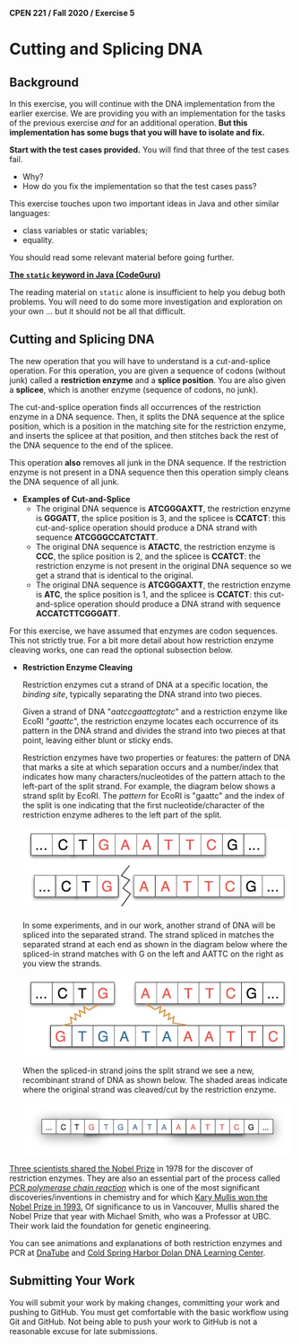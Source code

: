 **CPEN 221 / Fall 2020 / Exercise 5**

# Cutting and Splicing DNA

## Background

In this exercise, you will continue with the DNA implementation from the earlier exercise. We are providing you with an implementation for the tasks of the previous exercise _and_ for an additional operation. **But this implementation has some bugs that you will have to isolate and fix.**

**Start with the test cases provided.** You will find that three of the test cases fail.

- Why?
- How do you fix the implementation so that the test cases pass?

This exercise touches upon two important ideas in Java and other similar languages:

- class variables or static variables;
- equality.

You should read some relevant material before going further.

[**The `static` keyword in Java (CodeGuru)**](https://www.codeguru.com/java/tij/tij0037.shtml)

The reading material on `static` alone is insufficient to help you debug both problems. You will need to do some more investigation and exploration on your own ... but it should not be all that difficult.

## Cutting and Splicing DNA

The new operation that you will have to understand is a cut-and-splice operation. For this operation, you are given a sequence of codons (without junk) called a **restriction enzyme** and a **splice position**. You are also given a **splicee**, which is another enzyme (sequence of codons, no junk).

The cut-and-splice operation finds all occurrences of the restriction enzyme in a DNA sequence. Then, it splits the DNA sequence at the splice position, which is a position in the matching site for the restriction enzyme, and inserts the splicee at that position, and then stitches back the rest of the DNA sequence to the end of the splicee. 

This operation **also** removes all junk in the DNA sequence. If the restriction enzyme is not present in a DNA sequence then this operation simply cleans the DNA sequence of all junk.

- **Examples of Cut-and-Splice**
    - The original DNA sequence is **ATCGGGAXTT**, the restriction enzyme is **GGGATT**, the splice position is 3, and the splicee is **CCATCT**: this cut-and-splice operation should produce a DNA strand with sequence **ATCGGGCCATCTATT**.
    - The original DNA sequence is **ATACTC**, the restriction enzyme is **CCC**, the splice position is 2, and the splicee is **CCATCT**: the restriction enzyme is not present in the original DNA sequence so we get a strand that is identical to the original.
    - The original DNA sequence is **ATCGGGAXTT**, the restriction enzyme is **ATC**, the splice position is 1, and the splicee is **CCATCT**: this cut-and-splice operation should produce a DNA strand with sequence **ACCATCTTCGGGATT**.

For this exercise, we have assumed that enzymes are codon sequences. This not strictly true. For a bit more detail about how restriction enzyme cleaving works, one can read the optional subsection below.

- **Restriction Enzyme Cleaving**

    Restriction enzymes cut a strand of DNA at a specific location, the *binding site*, typically separating the DNA strand into two pieces. 

    Given a strand of DNA "*aatccgaattcgtatc*" and a restriction enzyme like EcoRI "*gaattc*", the restriction enzyme locates each occurrence of its pattern in the DNA strand and divides the strand into two pieces at that point, leaving either blunt or sticky ends.

    Restriction enzymes have two properties or features: the pattern of DNA that marks a site at which separation occurs and a number/index that indicates how many characters/nucleotides of the pattern attach to the left-part of the split strand. For example, the diagram below shows a strand split by EcoRI. The *pattern* for EcoRI is "gaattc" and the index of the split is one indicating that the first nucleotide/character of the restriction enzyme adheres to the left part of the split.

    ![](img/dna-cutsplice-1.png)

    In some experiments, and in our work, another strand of DNA will be spliced into the separated strand. The strand spliced in matches the separated strand at each end as shown in the diagram below where the spliced-in strand matches with G on the left and AATTC on the right as you view the strands.

    ![](img/dna-cutsplice-2.png)

    When the spliced-in strand joins the split strand we see a new, recombinant strand of DNA as shown below. The shaded areas indicate where the original strand was cleaved/cut by the restriction enzyme.

    ![](img/dna-cutsplice-3.png)

[Three scientists shared the Nobel Prize](http://nobelprize.org/nobel_prizes/medicine/laureates/1978/press.html) in 1978 for the discover of restriction enzymes. They are also an essential part of the process called [PCR *polymerase chain reaction*](http://en.wikipedia.org/wiki/Polymerase_chain_reaction) which is one of the most significant discoveries/inventions in chemistry and for which [Kary Mullis won the Nobel Prize in 1993.](http://nobelprize.org/nobel_prizes/chemistry/laureates/1993/press.html) Of significance to us in Vancouver, Mullis shared the Nobel Prize that year with Michael Smith, who was a Professor at UBC. Their work laid the foundation for genetic engineering.

You can see animations and explanations of both restriction enzymes and PCR at [DnaTube](http://www.dnatube.com/search_result.php?search_id=restriction) and [Cold Spring Harbor Dolan DNA Learning Center](http://www.dnalc.org/ddnalc/resources/restriction.html).

## Submitting Your Work

You will submit your work by making changes, committing your work and pushing to GitHub. You must get comfortable with the basic workflow using Git and GitHub. Not being able to push your work to GitHub is not a reasonable excuse for late submissions.

